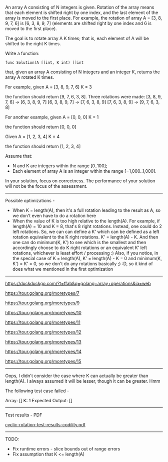 An array A consisting of N integers is given. Rotation of the array means that each element is shifted right by one index, and the last element of the array is moved to the first place. For example, the rotation of array A = [3, 8, 9, 7, 6] is [6, 3, 8, 9, 7] (elements are shifted right by one index and 6 is moved to the first place).

The goal is to rotate array A K times; that is, each element of A will be shifted to the right K times.

Write a function:

    func Solution(A []int, K int) []int

that, given an array A consisting of N integers and an integer K, returns the array A rotated K times.

For example, given
    A = [3, 8, 9, 7, 6]
    K = 3

the function should return [9, 7, 6, 3, 8]. Three rotations were made:
    [3, 8, 9, 7, 6] -> [6, 3, 8, 9, 7]
    [6, 3, 8, 9, 7] -> [7, 6, 3, 8, 9]
    [7, 6, 3, 8, 9] -> [9, 7, 6, 3, 8]

For another example, given
    A = [0, 0, 0]
    K = 1

the function should return [0, 0, 0]

Given
    A = [1, 2, 3, 4]
    K = 4

the function should return [1, 2, 3, 4]

Assume that:

- N and K are integers within the range [0..100];
- Each element of array A is an integer within the range [−1,000..1,000].

In your solution, focus on correctness. The performance of your solution will not be the focus of the assessment.

---

Possible optimizations -
- When K = length(A), then it's a full rotation leading to the result as A, so we don't even have to do a rotation here
- When the value of K is too high relative to the length(A). For example, if length(A) = 10 and K = 8, that's 8 right rotations. Instead, one could do 2 left rotations. So, we can can define a K' which can be defined as a left rotation equivalent to the K right rotations. K' = length(A) - K. And then one can do minimum(K, K') to see which is the smallest and then accordingly choose to do K right rotations or an equivalent K' left rotations, whichever is least effort / processing :) Also, if you notice, in the special case of K = length(A), K' = length(A) - K = 0 and minimum(K, K') = K' = 0, so we don't do any rotations basically ;) :D, so it kind of does what we mentioned in the first optimization

---

https://duckduckgo.com/?t=ffab&q=golang+array+operations&ia=web

https://tour.golang.org/moretypes/7

https://tour.golang.org/moretypes/9

https://tour.golang.org/moretypes/10

https://tour.golang.org/moretypes/11

https://tour.golang.org/moretypes/12

https://tour.golang.org/moretypes/13

https://tour.golang.org/moretypes/14

https://tour.golang.org/moretypes/15

---

Oops, I didn't consider the case where K can actually be greater than length(A). I always assumed it will be lesser, though it can be greater. Hmm

The following test case failed - 

Array: []
K: 1
Expected Output: []

---

Test results - PDF

[cyclic-rotation-test-results-codility.pdf](./cyclic-rotation-test-results-codility.pdf)

---

TODO:
- Fix runtime errors - slice bounds out of range errors
- Fix assumption that K <= length(A)
